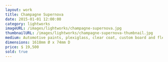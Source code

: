 ```yaml
---
layout: work
title: Champagne Supernova
date: 2015-01-01 12:00:00
category: lightworks
imageURL: /images/lightworks/champagne-supernova.jpg
thumbnailURL: /images/lightworks/champagne-supernova-thumbnail.jpg
medium: Automotive paints, plexiglass, clear coat, custom board and flexi ply, LEDs, 24v power supply, electrical cable, 240v plug, micro controller
dimensions: 1618mm Ø x 74mm D
price: $ 19,500
sold: true
---
```

